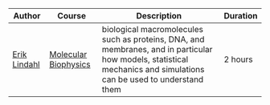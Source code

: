 


| Author                                          | Course                                                | Description      |  Duration  |
| ----------------------------------------------- | ----------------------------------------------------- | -------------   | ---------- |
| [Erik Lindahl](erik-lindahl/erik-lindahl.md)    | [Molecular Biophysics](erik-lindahl/lecture-1.md)     | biological macromolecules such as proteins, DNA, and membranes, and in particular how models, statistical mechanics and simulations can be used to understand them | 2 hours
